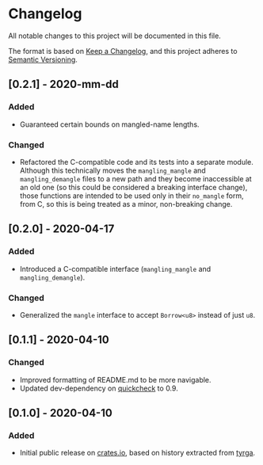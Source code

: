 # Changelog
All notable changes to this project will be documented in this file.

The format is based on [Keep a Changelog](https://keepachangelog.com/en/1.0.0/),
and this project adheres to [Semantic Versioning](https://semver.org/spec/v2.0.0.html).

## [0.2.1] - 2020-mm-dd
### Added
- Guaranteed certain bounds on mangled-name lengths.

### Changed
- Refactored the C-compatible code and its tests into a separate module.
  Although this technically moves the `mangling_mangle` and `mangling_demangle`
  files to a new path and they become inaccessible at an old one (so this could
  be considered a breaking interface change), those functions are intended to
  be used only in their `no_mangle` form, from C, so this is being treated as a
  minor, non-breaking change.

## [0.2.0] - 2020-04-17
### Added
- Introduced a C-compatible interface (`mangling_mangle` and `mangling_demangle`).

### Changed
- Generalized the `mangle` interface to accept `Borrow<u8>` instead of just `u8`.

## [0.1.1] - 2020-04-10
### Changed
- Improved formatting of README.md to be more navigable.
- Updated dev-dependency on [quickcheck] to 0.9.

## [0.1.0] - 2020-04-10
### Added
- Initial public release on [crates.io], based on history extracted from [tyrga].

[crates.io]: https://crates.io
[quickcheck]: https://github.com/BurntSushi/quickcheck
[tyrga]: https://github.com/kulp/tyrga

